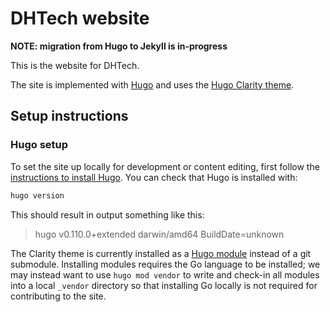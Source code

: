 # DHTech website

**NOTE: migration from Hugo to Jekyll is in-progress**

This is the website for DHTech.

The site is implemented with [Hugo](https://gohugo.io/) and uses the [Hugo Clarity theme](https://github.com/chipzoller/hugo-clarity).

## Setup instructions

### Hugo setup

To set the site up locally for development or content editing,
first follow the [instructions to install Hugo](https://gohugo.io/installation/).
You can check that Hugo is installed with:

```sh
hugo version
```

This should result in output something like this:

> hugo v0.110.0+extended darwin/amd64 BuildDate=unknown

The Clarity theme is currently installed as a [Hugo module](https://gohugo.io/hugo-modules/use-modules/) instead of a git submodule. Installing modules requires the Go language to be installed; we may instead want to use `hugo mod vendor` to write and check-in all modules into a local `_vendor` directory so that installing Go locally is not required for contributing to the site.



